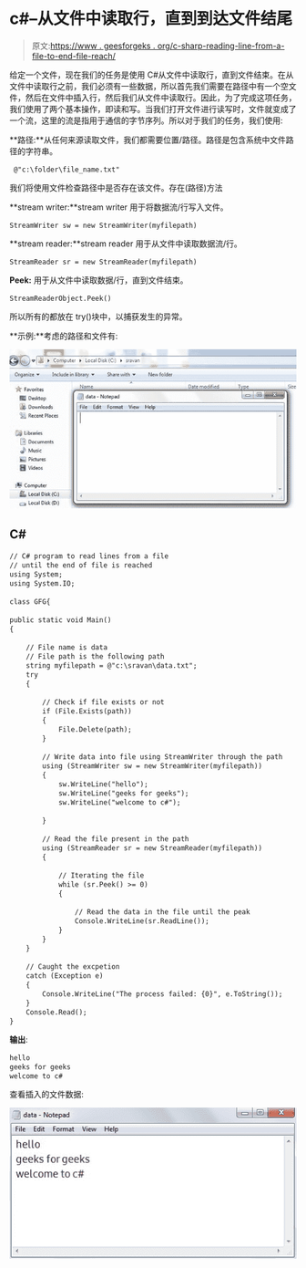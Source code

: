 # c#–从文件中读取行，直到到达文件结尾

> 原文:[https://www . geesforgeks . org/c-sharp-reading-line-from-a-file-to-end-file-reach/](https://www.geeksforgeeks.org/c-sharp-reading-lines-from-a-file-until-the-end-of-file-is-reached/)

给定一个文件，现在我们的任务是使用 C#从文件中读取行，直到文件结束。在从文件中读取行之前，我们必须有一些数据，所以首先我们需要在路径中有一个空文件，然后在文件中插入行，然后我们从文件中读取行。因此，为了完成这项任务，我们使用了两个基本操作，即读和写。当我们打开文件进行读写时，文件就变成了一个流，这里的流是指用于通信的字节序列。所以对于我们的任务，我们使用:

**路径:**从任何来源读取文件，我们都需要位置/路径。路径是包含系统中文件路径的字符串。

```
 @"c:\folder\file_name.txt"
```

我们将使用文件检查路径中是否存在该文件。存在(路径)方法

**stream writer:**stream writer 用于将数据流/行写入文件。

```
StreamWriter sw = new StreamWriter(myfilepath)
```

**stream reader:**stream reader 用于从文件中读取数据流/行。

```
StreamReader sr = new StreamReader(myfilepath)
```

**Peek:** 用于从文件中读取数据/行，直到文件结束。

```
StreamReaderObject.Peek()
```

所以所有的都放在 try()块中，以捕获发生的异常。

**示例:**考虑的路径和文件有:

![](img/e630547cbd03ba71950ffffa9545f969.png)

## C#

```
// C# program to read lines from a file 
// until the end of file is reached
using System;
using System.IO;

class GFG{

public static void Main()
{

    // File name is data
    // File path is the following path 
    string myfilepath = @"c:\sravan\data.txt";
    try
    {

        // Check if file exists or not
        if (File.Exists(path))
        {
            File.Delete(path);
        }

        // Write data into file using StreamWriter through the path
        using (StreamWriter sw = new StreamWriter(myfilepath))
        {
            sw.WriteLine("hello");
            sw.WriteLine("geeks for geeks");
            sw.WriteLine("welcome to c#");

        }

        // Read the file present in the path
        using (StreamReader sr = new StreamReader(myfilepath))
        {

            // Iterating the file
            while (sr.Peek() >= 0)
            {

                // Read the data in the file until the peak
                Console.WriteLine(sr.ReadLine());
            }
        }
    }

    // Caught the excpetion
    catch (Exception e)
    {
        Console.WriteLine("The process failed: {0}", e.ToString());
    }
    Console.Read();
}
```

**输出**:

```
hello
geeks for geeks
welcome to c#
```

查看插入的文件数据:

![](img/69b060527ee0b11b37d0ba34c361db7f.png)